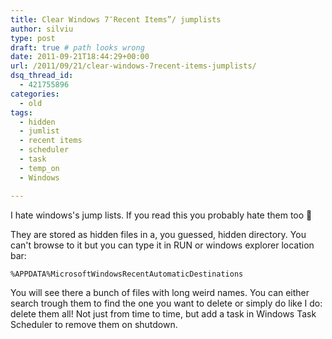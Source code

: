 ```yaml
---
title: Clear Windows 7″Recent Items”/ jumplists
author: silviu
type: post
draft: true # path looks wrong
date: 2011-09-21T18:44:29+00:00
url: /2011/09/21/clear-windows-7recent-items-jumplists/
dsq_thread_id:
  - 421755896
categories:
  - old
tags:
  - hidden
  - jumlist
  - recent items
  - scheduler
  - task
  - temp_on
  - Windows

---
```

I hate windows's jump lists. If you read this you probably hate them too 🙂

They are stored as hidden files in a, you guessed, hidden directory. You can't browse to it but you can type it in RUN or windows explorer location bar:

```shell
%APPDATA%MicrosoftWindowsRecentAutomaticDestinations
```

You will see there a bunch of files with long weird names. You can either search trough them to find the one you want to delete or simply do like I do: delete them all! Not just from time to time, but add a task in Windows Task Scheduler to remove them on shutdown.

